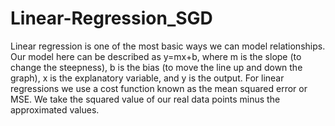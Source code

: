 # Linear-Regression_SGD
Linear regression is one of the most basic ways we can model relationships. Our model here can be described as y=mx+b, where m is the slope (to change the steepness), b is the bias (to move the line up and down the graph), x is the explanatory variable, and y is the output. For linear regressions we use a cost function known as the mean squared error or MSE. We take the squared value of our real data points minus the approximated values.  

